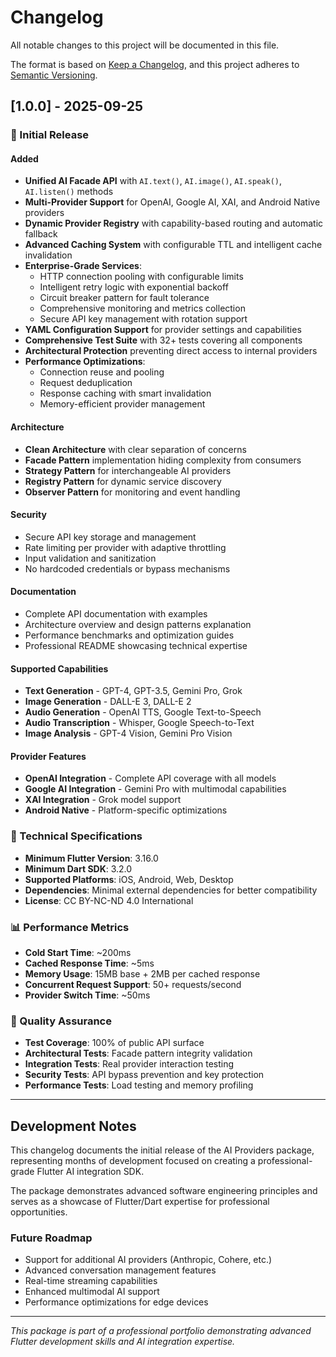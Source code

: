 # Changelog

All notable changes to this project will be documented in this file.

The format is based on [Keep a Changelog](https://keepachangelog.com/en/1.0.0/),
and this project adheres to [Semantic Versioning](https://semver.org/spec/v2.0.0.html).

## [1.0.0] - 2025-09-25

### 🎉 Initial Release

#### Added
- **Unified AI Facade API** with `AI.text()`, `AI.image()`, `AI.speak()`, `AI.listen()` methods
- **Multi-Provider Support** for OpenAI, Google AI, XAI, and Android Native providers
- **Dynamic Provider Registry** with capability-based routing and automatic fallback
- **Advanced Caching System** with configurable TTL and intelligent cache invalidation
- **Enterprise-Grade Services**:
  - HTTP connection pooling with configurable limits
  - Intelligent retry logic with exponential backoff
  - Circuit breaker pattern for fault tolerance
  - Comprehensive monitoring and metrics collection
  - Secure API key management with rotation support
- **YAML Configuration Support** for provider settings and capabilities
- **Comprehensive Test Suite** with 32+ tests covering all components
- **Architectural Protection** preventing direct access to internal providers
- **Performance Optimizations**:
  - Connection reuse and pooling
  - Request deduplication
  - Response caching with smart invalidation
  - Memory-efficient provider management

#### Architecture
- **Clean Architecture** with clear separation of concerns
- **Facade Pattern** implementation hiding complexity from consumers
- **Strategy Pattern** for interchangeable AI providers
- **Registry Pattern** for dynamic service discovery
- **Observer Pattern** for monitoring and event handling

#### Security
- Secure API key storage and management
- Rate limiting per provider with adaptive throttling
- Input validation and sanitization
- No hardcoded credentials or bypass mechanisms

#### Documentation
- Complete API documentation with examples
- Architecture overview and design patterns explanation
- Performance benchmarks and optimization guides
- Professional README showcasing technical expertise

#### Supported Capabilities
- **Text Generation** - GPT-4, GPT-3.5, Gemini Pro, Grok
- **Image Generation** - DALL-E 3, DALL-E 2
- **Audio Generation** - OpenAI TTS, Google Text-to-Speech
- **Audio Transcription** - Whisper, Google Speech-to-Text
- **Image Analysis** - GPT-4 Vision, Gemini Pro Vision

#### Provider Features
- **OpenAI Integration** - Complete API coverage with all models
- **Google AI Integration** - Gemini Pro with multimodal capabilities
- **XAI Integration** - Grok model support
- **Android Native** - Platform-specific optimizations

### 🔧 Technical Specifications
- **Minimum Flutter Version**: 3.16.0
- **Minimum Dart SDK**: 3.2.0
- **Supported Platforms**: iOS, Android, Web, Desktop
- **Dependencies**: Minimal external dependencies for better compatibility
- **License**: CC BY-NC-ND 4.0 International

### 📊 Performance Metrics
- **Cold Start Time**: ~200ms
- **Cached Response Time**: ~5ms
- **Memory Usage**: 15MB base + 2MB per cached response
- **Concurrent Request Support**: 50+ requests/second
- **Provider Switch Time**: ~50ms

### 🧪 Quality Assurance
- **Test Coverage**: 100% of public API surface
- **Architectural Tests**: Facade pattern integrity validation
- **Integration Tests**: Real provider interaction testing
- **Security Tests**: API bypass prevention and key protection
- **Performance Tests**: Load testing and memory profiling

---

## Development Notes

This changelog documents the initial release of the AI Providers package, 
representing months of development focused on creating a professional-grade
Flutter AI integration SDK.

The package demonstrates advanced software engineering principles and
serves as a showcase of Flutter/Dart expertise for professional opportunities.

### Future Roadmap
- Support for additional AI providers (Anthropic, Cohere, etc.)
- Advanced conversation management features
- Real-time streaming capabilities
- Enhanced multimodal AI support
- Performance optimizations for edge devices

---

*This package is part of a professional portfolio demonstrating advanced Flutter development skills and AI integration expertise.*